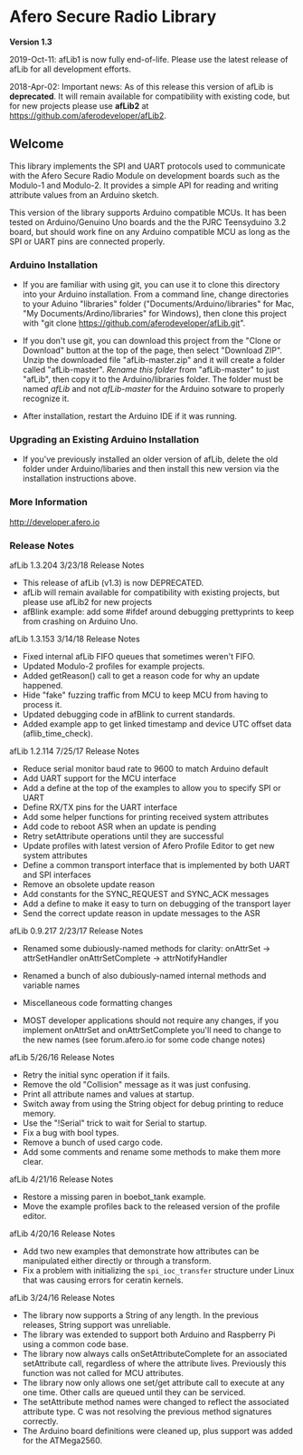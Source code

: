 # Afero Secure Radio Library #

**Version 1.3**

2019-Oct-11: afLib1 is now fully end-of-life. Please use the latest release of afLib for all development efforts. 

2018-Apr-02: Important news: As of this release this version of afLib is **deprecated**. It will remain available for compatibility with existing code, but for new projects please use **afLib2** at <https://github.com/aferodeveloper/afLib2>.

## Welcome ##

This library implements the SPI and UART protocols used to communicate with the Afero Secure Radio Module on development boards such as the Modulo-1 and Modulo-2. It provides a simple API for reading and writing attribute values from an Arduino sketch.

This version of the library supports Arduino compatible MCUs. It has been tested on Arduino/Genuino Uno boards and the the PJRC Teensyduino 3.2 board, but should work fine on any Arduino compatible MCU as long as the SPI or UART pins are connected properly. 

### Arduino Installation ###

* If you are familiar with using git, you can use it to clone this directory into your Arduino installation.
  From a command line, change directories to your Aduino "libraries" folder ("Documents/Arduino/libraries" for Mac, "My Documents/Ardino/libraries" for Windows), then clone this project with "git clone https://github.com/aferodeveloper/afLib.git".

* If you don't use git, you can download this project from the "Clone or Download" button at the top of the page, then select "Download ZIP". Unzip the downloaded file "afLib-master.zip" and it will create a folder called "afLib-master". *Rename this folder* from "afLib-master" to just "afLib", then copy it to the Arduino/libraries folder. The folder must be named *afLib* and not *afLib-master* for the Arduino sotware to properly recognize it.

* After installation, restart the Arduino IDE if it was running.

### Upgrading an Existing Arduino Installation ###

* If you've previously installed an older version of afLib, delete the old folder under Arduino/libaries and then install this new version via the installation instructions above.

### More Information ###

<http://developer.afero.io>

### Release Notes ###

afLib 1.3.204 3/23/18 Release Notes

* This release of afLib (v1.3) is now DEPRECATED.
* afLib will remain available for compatibility with existing projects, but please use afLib2 for new projects
* afBlink example: add some #ifdef around debugging prettyprints to keep from crashing on Arduino Uno.

afLib 1.3.153 3/14/18 Release Notes

* Fixed internal afLib FIFO queues that sometimes weren't FIFO.
* Updated Modulo-2 profiles for example projects.
* Added getReason() call to get a reason code for why an update happened.
* Hide "fake" fuzzing traffic from MCU to keep MCU from having to process it.
* Updated debugging code in afBlink to current standards.
* Added example app to get linked timestamp and device UTC offset data (aflib_time_check).


afLib 1.2.114 7/25/17 Release Notes

* Reduce serial monitor baud rate to 9600 to match Arduino default
* Add UART support for the MCU interface
* Add a define at the top of the examples to allow you to specify SPI or UART
* Define RX/TX pins for the UART interface
* Add some helper functions for printing received system attributes
* Add code to reboot ASR when an update is pending
* Retry setAttribute operations until they are successful
* Update profiles with latest version of Afero Profile Editor to get new system attributes
* Define a common transport interface that is implemented by both UART and SPI interfaces
* Remove an obsolete update reason
* Add constants for the SYNC_REQUEST and SYNC_ACK messages
* Add a define to make it easy to turn on debugging of the transport layer
* Send the correct update reason in update messages to the ASR

afLib 0.9.217 2/23/17 Release Notes

* Renamed some dubiously-named methods for clarity:
  onAttrSet -> attrSetHandler
  onAttrSetComplete -> attrNotifyHandler

* Renamed a bunch of also dubiously-named internal methods and variable names
* Miscellaneous code formatting changes
* MOST developer applications should not require any changes, if you implement onAttrSet and onAttrSetComplete you'll need to change to the new names (see forum.afero.io for some code change notes)

afLib 5/26/16 Release Notes

* Retry the initial sync operation if it fails.
* Remove the old "Collision" message as it was just confusing.
* Print all attribute names and values at startup.
* Switch away from using the String object for debug printing to reduce memory.
* Use the "!Serial" trick to wait for Serial to startup.
* Fix a bug with bool types.
* Remove a bunch of used cargo code.
* Add some comments and rename some methods to make them more clear.

afLib 4/21/16 Release Notes

* Restore a missing paren in boebot_tank example.
* Move the example profiles back to the released version of the profile editor.

afLib 4/20/16 Release Notes

* Add two new examples that demonstrate how attributes can be manipulated either directly or through a transform.
* Fix a problem with initializing the `spi_ioc_transfer` structure under Linux that was causing errors for ceratin kernels.

afLib 3/24/16 Release Notes

* The library now supports a String of any length. In the previous releases, String support was unreliable. 
* The library was extended to support both Arduino and Raspberry Pi using a common code base.
* The library now always calls onSetAttributeComplete for an associated setAttribute call, regardless of where the attribute lives. Previously this function was not called for MCU attributes.
* The library now only allows one set/get attribute call to execute at any one time. Other calls are queued until they can be serviced.
* The setAttribute method names were changed to reflect the associated attribute type. C was not resolving the previous method signatures correctly.
* The Arduino board definitions were cleaned up, plus support was added for the ATMega2560.
